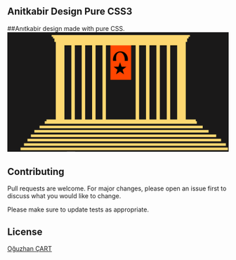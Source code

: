## Anitkabir Design Pure CSS3
##Anıtkabir design made with pure CSS.
<img src="interface.png">
## Contributing
Pull requests are welcome. For major changes, please open an issue first to discuss what you would like to change.

Please make sure to update tests as appropriate.
## License
[Oğuzhan ÇART](https://www.instagram.com/oguzhan_cart//)
